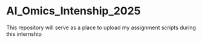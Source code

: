 # AI_Omics_Intenship_2025
This repository will serve as a place to upload my assignment scripts during this internship 
